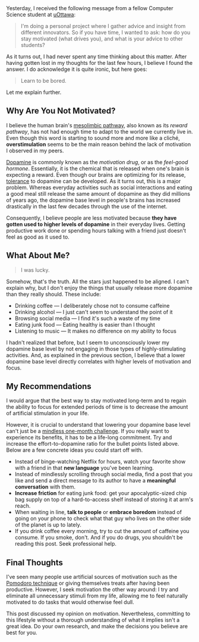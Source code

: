 [//]: # 'src: Noah do Régo'
[//]: # "That's an awesome name. Just putting that out there."

&nbsp;

Yesterday, I received the following message from a fellow Computer Science student at [uOttawa](https://www2.uottawa.ca/en):

> I'm doing a personal project where I gather advice and insight from different innovators. So if you have time, I wanted to ask: how do you stay motivated (what drives you), and what is your advice to other students?

As it turns out, I had never spent any time thinking about this matter. After having gotten lost in my thoughts for the last few hours, I believe I found the answer. I do acknowledge it is quite ironic, but here goes:

> Learn to be bored.

Let me explain further.

## Why Are You Not Motivated?

I believe the human brain's [mesolimbic pathway](https://en.wikipedia.org/wiki/Mesolimbic_pathway), also known as its _reward pathway_, has not had enough time to adapt to the world we currently live in. Even though this word is starting to sound more and more like a cliché, **overstimulation** seems to be the main reason behind the lack of motivation I observed in my peers.

[Dopamine](https://en.wikipedia.org/wiki/Dopamine) is commonly known as the _motivation drug_, or as the _feel-good hormone_. Essentially, it is the chemical that is released when one's brain is expecting a reward. Even though our brains are optimizing for its release, [tolerance](https://en.wikipedia.org/wiki/Drug_tolerance) to dopamine can be developed. As it turns out, this is a major problem. Whereas everyday activities such as social interactions and eating a good meal still release the same amount of dopamine as they did millions of years ago, the dopamine base level in people's brains has increased drastically in the last few decades through the use of the internet.

Consequently, I believe people are less motivated because **they have gotten used to higher levels of dopamine** in their everyday lives. Getting productive work done or spending hours talking with a friend just doesn't feel as good as it used to.

## What About Me?

> I was lucky.

Somehow, that's the truth. All the stars just happened to be aligned. I can't explain why, but I don't enjoy the things that usually release more dopamine than they really should. These include:

- Drinking coffee &mdash; I deliberately chose not to consume caffeine
- Drinking alcohol &mdash; I just can't seem to understand the point of it
- Browsing social media &mdash; I find it's such a waste of my time
- Eating junk food &mdash; Eating healthy is easier than I thought
- Listening to music &mdash; It makes no difference on my ability to focus

I hadn't realized that before, but I seem to unconsciously lower my dopamine base level by not engaging in those types of highly-stimulating activities. And, as explained in the previous section, I believe that a lower dopamine base level directly correlates with higher levels of motivation and focus.

[//]: # "One could say I live in a world in which I don't really have to look for motivation, as it just finds me; a world in which I don't really have to put in any effort, as I just enjoy what I do."

## My Recommendations

I would argue that the best way to stay motivated long-term and to regain the ability to focus for extended periods of time is to decrease the amount of artificial stimulation in your life.

However, it is crucial to understand that lowering your dopamine base level can't just be a [mindless one-month challenge](https://www.youtube.com/watch?v=Z6tswCzKRZA). If you really want to experience its benefits, it has to be a life-long commitment. Try and increase the effort-to-dopamine ratio for the bullet points listed above. Below are a few concrete ideas you could start off with.

- Instead of binge-watching Netflix for hours, watch your favorite show with a friend in that **new language** you've been learning.
- Instead of mindlessly scrolling through social media, find a post that you like and send a direct message to its author to have a **meaningful conversation** with them.
- **Increase friction** for eating junk food: get your apocalyptic-sized chip bag supply on top of a hard-to-access shelf instead of storing it at arm's reach.
- When waiting in line, **talk to people** or **embrace boredom** instead of going on your phone to check what that guy who lives on the other side of the planet is up to lately.
- If you drink coffee every morning, try to cut the amount of caffeine you consume. If you smoke, don't. And if you do drugs, you shouldn't be reading this post. Seek professional help.

## Final Thoughts

I've seen many people use artificial sources of motivation such as the [Pomodoro technique](https://en.wikipedia.org/wiki/Pomodoro_Technique) or giving themselves treats after having been productive. However, I seek motivation the other way around: I try and eliminate all unnecessary stimuli from my life, allowing me to feel naturally motivated to do tasks that would otherwise feel dull.

This post discussed my opinion on motivation. Nevertheless, committing to this lifestyle without a thorough understanding of what it implies isn't a great idea. Do your own research, and make the decisions you believe are best for you.
